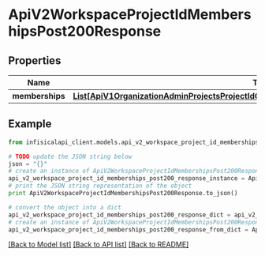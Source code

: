 # ApiV2WorkspaceProjectIdMembershipsPost200Response


## Properties
Name | Type | Description | Notes
------------ | ------------- | ------------- | -------------
**memberships** | [**List[ApiV1OrganizationAdminProjectsProjectIdGrantAdminAccessPost200ResponseMembership]**](ApiV1OrganizationAdminProjectsProjectIdGrantAdminAccessPost200ResponseMembership.md) |  | 

## Example

```python
from infisicalapi_client.models.api_v2_workspace_project_id_memberships_post200_response import ApiV2WorkspaceProjectIdMembershipsPost200Response

# TODO update the JSON string below
json = "{}"
# create an instance of ApiV2WorkspaceProjectIdMembershipsPost200Response from a JSON string
api_v2_workspace_project_id_memberships_post200_response_instance = ApiV2WorkspaceProjectIdMembershipsPost200Response.from_json(json)
# print the JSON string representation of the object
print ApiV2WorkspaceProjectIdMembershipsPost200Response.to_json()

# convert the object into a dict
api_v2_workspace_project_id_memberships_post200_response_dict = api_v2_workspace_project_id_memberships_post200_response_instance.to_dict()
# create an instance of ApiV2WorkspaceProjectIdMembershipsPost200Response from a dict
api_v2_workspace_project_id_memberships_post200_response_from_dict = ApiV2WorkspaceProjectIdMembershipsPost200Response.from_dict(api_v2_workspace_project_id_memberships_post200_response_dict)
```
[[Back to Model list]](../README.md#documentation-for-models) [[Back to API list]](../README.md#documentation-for-api-endpoints) [[Back to README]](../README.md)



